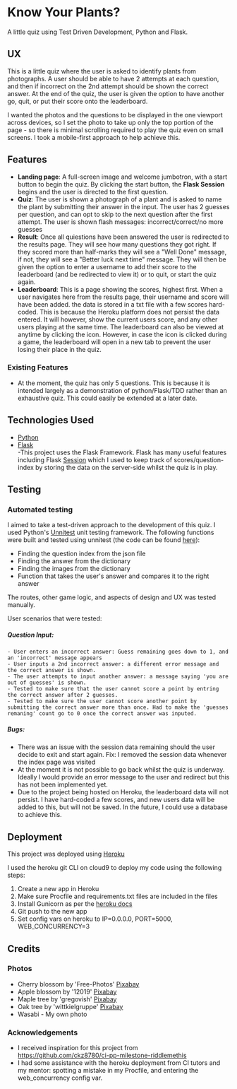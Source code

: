 # Know Your Plants?

A little quiz using Test Driven Development, Python and Flask.

## UX

This is a little quiz where the user is asked to identify plants from photographs.
A user should be able to have 2 attempts at each question, and then if incorrect on the 2nd attempt should be shown the correct answer. At the end of the quiz, the user is given the option to have another go, quit, or put their score onto the leaderboard.

I wanted the photos and the questions to be displayed in the one viewport across devices, so I set the photo to take up only the top portion of the page - so there is minimal scrolling required to play the quiz even on small screens. I took a mobile-first approach to help achieve this.

 
## Features

- **Landing page**: A full-screen image and welcome jumbotron, with a start button to begin the quiz. By clicking the start button, the **Flask Session** begins and the user is directed to the first question.
- **Quiz**: The user is shown a photograph of a plant and is asked to name the plant by submitting their answer in the input. The user has 2 guesses per question, and can opt to skip to the next question after the first attempt. The user is shown flash messages: incorrect/correct/no more guesses
- **Result**: Once all quiestions have been answered the user is redirected to the results page. They will see how many questions they got right. If they scored more than half-marks they will see a "Well Done" message, if not, they will see a "Better luck next time" message. They will then be given the option to enter a username to add their score to the leaderboard (and be redirected to view it) or to quit, or start the quiz again.
- **Leaderboard**: This is a page showing the scores, highest first. When a user navigates here from the results page, their username and score will have been added. the data is stored in a txt file with a few scores hard-coded. This is because the Heroku platform does not persist the data entered. It will however, show the current users score, and any other users playing at the same time. 
The leaderboard can also be viewed at anytime by clicking the icon. However, in case the icon is clicked during a game, the leaderboard will open in a new tab to prevent the user losing their place in the quiz. 
 
### Existing Features
- At the moment, the quiz has only 5 questions. This is because it is intended largely as a demonstration of python/Flask/TDD rather than an exhaustive quiz. This could easily be extended at a later date.

## Technologies Used

- [Python](https://python.org)
- [Flask](http://flask.pocoo.org)  
    -This project uses the Flask Framework. Flask has many useful features including Flask [Session](https://pythonhosted.org/Flask-Session/) which I used to keep track of scores/question-index by storing the data on the server-side whilst the quiz is in play.


## Testing

### Automated testing
I aimed to take a test-driven approach to the development of this quiz. I used Python's [Unnitest](https://docs.python.org/2/library/unittest.html) unit testing framework. The following functions were built and tested using unnitest (the code can be found [here](https://github.com/LWilsonDev/quiz-milestone-3/blob/master/test_app.py)):
- Finding the question index from the json file
- Finding the answer from the dictionary
- Finding the images from the dictionary
- Function that takes the user's answer and compares it to the right answer

The routes, other game logic, and aspects of design and UX was tested manually.

User scenarios that were tested:

##### Question Input:
    - User enters an incorrect answer: Guess remaining goes down to 1, and an 'incorrect' message appears
    - User inputs a 2nd incorrect answer: a different error message and the correct answer is shown.
    - The user attempts to input another answer: a message saying 'you are out of guesses' is shown.
    - Tested to make sure that the user cannot score a point by entring the correct answer after 2 guesses.
    - Tested to make sure the user cannot score another point by submitting the correct answer more than once. Had to make the 'guesses remaning' count go to 0 once the correct answer was inputed.
    
##### Bugs:
- There was an issue with the session data remaining should the user decide to exit and start again. Fix: I removed the session data whenever the index page was visited
- At the moment it is not possible to go back whilst the quiz is underway. Ideally I would provide an error message to the user and redirect but this has not been implemented yet.
- Due to the project being hosted on Heroku, the leaderboard data will not persist. I have hard-coded a few scores, and new users data will be added to this, but will not be saved. In the future, I could use a database to achieve this.

## Deployment

This project was deployed using [Heroku](https://heroku.com)

I used the heroku git CLI on cloud9 to deploy my code using the following steps:
1. Create a new app in Heroku
2. Make sure Procfile and requirements.txt files are included in the files
3. Install Gunicorn as per the [heroku docs](https://devcenter.heroku.com/articles/python-gunicorn)
4. Git push to the new app
5. Set config vars on heroku to IP=0.0.0.0, PORT=5000, WEB_CONCURRENCY=3


## Credits

### Photos
- Cherry blossom by 'Free-Photos' [Pixabay](https://pixabay.com/en/cherry-blossom-flower-pink-blossom-1246539/)
- Apple blossom by '12019' [Pixabay](https://pixabay.com/en/apple-blossom-tree-branch-spring-173566/)
- Maple tree by 'gregovish' [Pixabay](https://pixabay.com/en/leaves-summer-green-maple-season-291024/)
- Oak tree by 'wittkielgruppe' [Pixabay](https://pixabay.com/en/oak-leaves-autumn-bokeh-green-1022074/)
- Wasabi - My own photo

### Acknowledgements

- I received inspiration for this project from https://github.com/ckz8780/ci-pp-milestone-riddlemethis
- I had some assistance with the heroku deployment from CI tutors and my mentor: spotting a mistake in my Procfile, and entering the web_concurrency config var.
